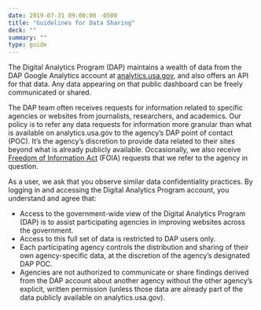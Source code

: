 ```yaml
---
date: 2019-07-31 09:00:00 -0500
title: "Guidelines for Data Sharing"
deck: ""
summary: ""
type: guide
---
```


The Digital Analytics Program (DAP) maintains a wealth of data from the DAP Google Analytics account at [analytics.usa.gov](https://analytics.usa.gov/), and also offers an API for that data. Any data appearing on that public dashboard can be freely communicated or shared.

The DAP team often receives requests for information related to specific agencies or websites from journalists, researchers, and academics. Our policy is to refer any data requests for information more granular than what is available on analytics.usa.gov to the agency’s DAP point of contact (POC). It’s the agency’s discretion to provide data related to their sites beyond what is already publicly available. Occasionally, we also receive [Freedom of Information Act](https://www.foia.gov/) (FOIA) requests that we refer to the agency in question.

As a user, we ask that you observe similar data confidentiality practices. By logging in and accessing the Digital Analytics Program account, you understand and agree that: 

- Access to the government-wide view of the Digital Analytics Program (DAP) is to assist participating agencies in improving websites across the government.
- Access to this full set of data is restricted to DAP users only.
- Each participating agency controls the distribution and sharing of their own agency-specific data, at the discretion of the agency’s designated DAP POC.
- Agencies are not authorized to communicate or share findings derived from the DAP account about another agency without the other agency’s explicit, written permission (unless those data are already part of the data publicly available on analytics.usa.gov).
